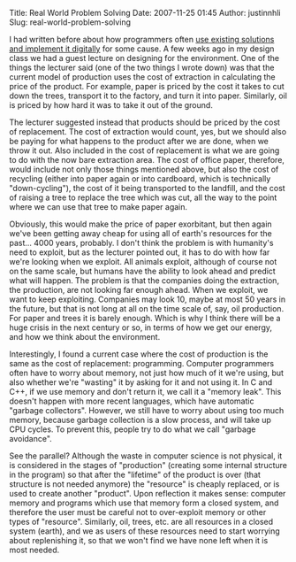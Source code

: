 Title: Real World Problem Solving
Date: 2007-11-25 01:45
Author: justinnhli
Slug: real-world-problem-solving

I had written before about how programmers often [use existing solutions
and implement it
digitally](http://ninghui48.blogspot.com/2007/11/computer-science-problem-solving.html)
for some cause. A few weeks ago in my design class we had a guest
lecture on designing for the environment. One of the things the lecturer
said (one of the two things I wrote down) was that the current model of
production uses the cost of extraction in calculating the price of the
product. For example, paper is priced by the cost it takes to cut down
the trees, transport it to the factory, and turn it into paper.
Similarly, oil is priced by how hard it was to take it out of the
ground.

The lecturer suggested instead that products should be priced by the
cost of replacement. The cost of extraction would count, yes, but we
should also be paying for what happens to the product after we are done,
when we throw it out. Also included in the cost of replacement is what
we are going to do with the now bare extraction area. The cost of office
paper, therefore, would include not only those things mentioned above,
but also the cost of recycling (either into paper again or into
cardboard, which is technically "down-cycling"), the cost of it being
transported to the landfill, and the cost of raising a tree to replace
the tree which was cut, all the way to the point where we can use that
tree to make paper again.

Obviously, this would make the price of paper exorbitant, but then again
we've been getting away cheap for using all of earth's resources for the
past... 4000 years, probably. I don't think the problem is with
humanity's need to exploit, but as the lecturer pointed out, it has to
do with how far we're looking when we exploit. All animals exploit,
although of course not on the same scale, but humans have the ability to
look ahead and predict what will happen. The problem is that the
companies doing the extraction, the production, are not looking far
enough ahead. When we exploit, we want to keep exploiting. Companies may
look 10, maybe at most 50 years in the future, but that is not long at
all on the time scale of, say, oil production. For paper and trees it is
barely enough. Which is why I think there will be a huge crisis in the
next century or so, in terms of how we get our energy, and how we think
about the environment.

Interestingly, I found a current case where the cost of production is
the same as the cost of replacement: programming. Computer programmers
often have to worry about memory, not just how much of it we're using,
but also whether we're "wasting" it by asking for it and not using it.
In C and C++, if we use memory and don't return it, we call it a "memory
leak". This doesn't happen with more recent languages, which have
automatic "garbage collectors". However, we still have to worry about
using too much memory, because garbage collection is a slow process, and
will take up CPU cycles. To prevent this, people try to do what we call
"garbage avoidance".

See the parallel? Although the waste in computer science is not
physical, it is considered in the stages of "production" (creating some
internal structure in the program) so that after the "lifetime" of the
product is over (that structure is not needed anymore) the "resource" is
cheaply replaced, or is used to create another "product". Upon
reflection it makes sense: computer memory and programs which use that
memory form a closed system, and therefore the user must be careful not
to over-exploit memory or other types of "resource". Similarly, oil,
trees, etc. are all resources in a closed system (earth), and we as
users of these resources need to start worrying about replenishing it,
so that we won't find we have none left when it is most needed.

